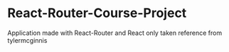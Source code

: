 # React-Router-Course-Project
Application made with React-Router and React only
taken reference from tylermcginnis
